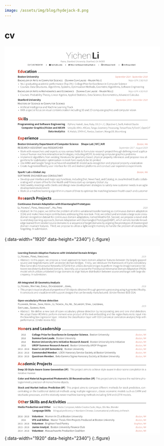 ```yaml
---
image: /assets/img/blog/hydejack-8.png
---
```


# cv

![Resume PDF](assets/resume1.png){:data-width="1920" data-height="2340"}
{:.figure}


![Screenshot](assets/resume2.png){:data-width="1920" data-height="2340"}
{:.figure}